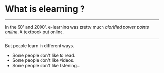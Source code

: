 # What is elearning ?

---

In the 90' and 2000', e-learning was pretty much _glorified power points online_. A textbook put online.

---

But people learn in different ways.

- Some people don't like to read.
- Some people don't like videos.
- Some people don't like listening...
